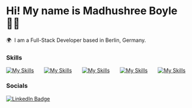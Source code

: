 Hi! My name is Madhushree Boyle ✌🏽 
========================================================================================================================================

🌍  I am a Full-Stack Developer based in Berlin, Germany.
<br/>

### Skills

[![My Skills](https://skillicons.dev/icons?i=html,css,js)](https://skillicons.dev) &nbsp;&nbsp;&nbsp;&nbsp;&nbsp; [![My Skills](https://skillicons.dev/icons?i=bootstrap,tailwind,materialui)](https://skillicons.dev) &nbsp;&nbsp;&nbsp;&nbsp;&nbsp; [![My Skills](https://skillicons.dev/icons?i=mongodb,express,react,nodejs,python)](https://skillicons.dev) &nbsp;&nbsp;&nbsp;&nbsp;&nbsp; [![My Skills](https://skillicons.dev/icons?i=wordpress,webflow,shopify)](https://skillicons.dev) &nbsp;&nbsp;&nbsp;&nbsp;&nbsp; [![My Skills](https://skillicons.dev/icons?i=figma,postman,trello)](https://skillicons.dev)
<br/>

### Socials

<div id="badges">
  <a href="https://www.linkedin.com/in/madhushreeboyle-fullstackdeveloper/">
    <img src="https://img.shields.io/badge/LinkedIn-blue?style=for-the-badge&logo=linkedin&logoColor=white" alt="LinkedIn Badge"/>
  </a>
</div>
